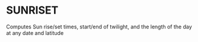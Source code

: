 # SUNRISET
Computes Sun rise/set times, start/end of twilight, and the length of the day at any date and latitude
